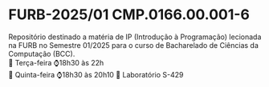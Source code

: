 # FURB-2025/01 CMP.0166.00.001-6
Repositório destinado a matéria de IP (Introdução à Programação) lecionada na FURB no Semestre 01/2025 para o curso de Bacharelado de Ciências da Computação (BCC).  
📆 Terça-feira  ⌚18h30 às 22h  
📆 Quinta-feira ⌚18h30 às 20h10
📍 Laboratório S-429
